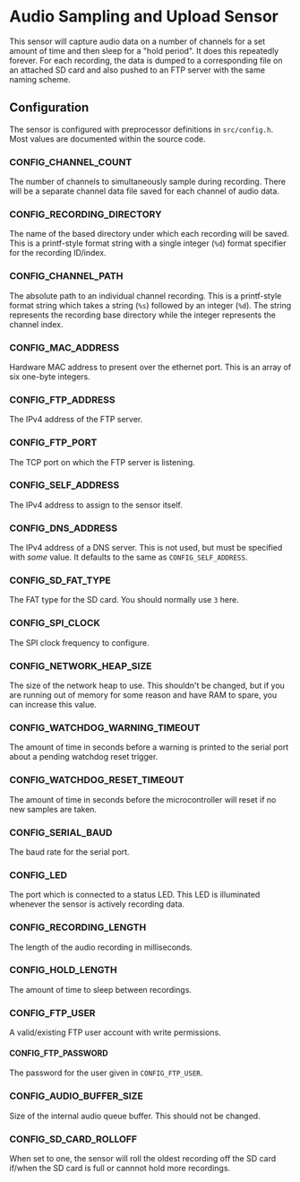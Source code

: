 # Audio Sampling and Upload Sensor

This sensor will capture audio data on a number of channels for a set amount
of time and then sleep for a "hold period". It does this repeatedly forever.
For each recording, the data is dumped to a corresponding file on an attached
SD card and also pushed to an FTP server with the same naming scheme.

## Configuration

The sensor is configured with preprocessor definitions in `src/config.h`. Most
values are documented within the source code.

### CONFIG_CHANNEL_COUNT

The number of channels to simultaneously sample during recording. There will be
a separate channel data file saved for each channel of audio data.

### CONFIG_RECORDING_DIRECTORY

The name of the based directory under which each recording will be saved. This
is a printf-style format string with a single integer (`%d`) format specifier
for the recording ID/index.

### CONFIG_CHANNEL_PATH

The absolute path to an individual channel recording. This is a printf-style
format string which takes a string (`%s`) followed by an integer (`%d`). The
string represents the recording base directory while the integer represents
the channel index.

### CONFIG_MAC_ADDRESS

Hardware MAC address to present over the ethernet port. This is an array of
six one-byte integers.

### CONFIG_FTP_ADDRESS

The IPv4 address of the FTP server.

### CONFIG_FTP_PORT

The TCP port on which the FTP server is listening.

### CONFIG_SELF_ADDRESS

The IPv4 address to assign to the sensor itself.

### CONFIG_DNS_ADDRESS

The IPv4 address of a DNS server. This is not used, but must be specified
with *some* value. It defaults to the same as `CONFIG_SELF_ADDRESS`.

### CONFIG_SD_FAT_TYPE

The FAT type for the SD card. You should normally use `3` here.

### CONFIG_SPI_CLOCK

The SPI clock frequency to configure.

### CONFIG_NETWORK_HEAP_SIZE

The size of the network heap to use. This shouldn't be changed, but if you are
running out of memory for some reason and have RAM to spare, you can increase
this value.

### CONFIG_WATCHDOG_WARNING_TIMEOUT

The amount of time in seconds before a warning is printed to the serial port about
a pending watchdog reset trigger.

### CONFIG_WATCHDOG_RESET_TIMEOUT

The amount of time in seconds before the microcontroller will reset if no new samples
are taken.

### CONFIG_SERIAL_BAUD

The baud rate for the serial port.

### CONFIG_LED

The port which is connected to a status LED. This LED is illuminated whenever the
sensor is actively recording data.

### CONFIG_RECORDING_LENGTH

The length of the audio recording in milliseconds.

### CONFIG_HOLD_LENGTH

The amount of time to sleep between recordings.

### CONFIG_FTP_USER

A valid/existing FTP user account with write permissions.

#### CONFIG_FTP_PASSWORD

The password for the user given in `CONFIG_FTP_USER`.

### CONFIG_AUDIO_BUFFER_SIZE

Size of the internal audio queue buffer. This should not be changed.

### CONFIG_SD_CARD_ROLLOFF

When set to one, the sensor will roll the oldest recording off the SD card if/when the SD
card is full or cannnot hold more recordings.
